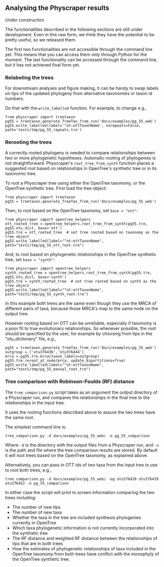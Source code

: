 ## Analysing the Physcraper results

*Under construction*

The functionalities described in the following sections are still under development.
Even in this raw form, we think they have the potential to be pretty useful, so
we released them.

The first two functionalities are not accessible through the command line yet.
This means that you can access them only through Python for the moment.
The last functionality can be accessed through the command line, but it has not
achieved final form yet.

### Relabeling the trees

For downstream analyses and figure making, it can be handy to swap labels on tips of
the updated phylogeny from alternative taxonomies or taxon id numbers.

Do that with the `write_labelled` function. For example, to change  e.g.,

    from physcraper import treetaxon
    pg55 = treetaxon.generate_TreeTax_from_run('docs/examples/pg_55_web')
    pg55.write_labelled(label='^ot:ottTaxonName', norepeats=False, path='tests/tmp/pg_55_repeats.tre')

### Rerooting the trees

A correctly rooted phylogeny is needed to compare relationships between two or more phylogenetic hypotheses.
Automatic rooting of phylogenies is not straightforward. Physcraper's `root_tree_from_synth` function places a suggested root based on relationships in OpenTree's synthetic tree or in its taxonomic tree.

To root a Physcraper tree using either the OpenTree taxonomy, or the OpenTree synthetic tree.
First load the tree object:

    from physcraper import treetaxon
    pg55 = treetaxon.generate_TreeTax_from_run('docs/examples/pg_55_web')

Then, to root based on the OpenTree taxonomy, set `base = "ott"`:

    from physcraper import opentree_helpers
    ott_rooted_tree = opentree_helpers.root_tree_from_synth(pg55.tre, pg55.otu_dict, base='ott')
    pg55.tre = ott_rooted_tree  # set tree rooted based on taxonomy as the tree object
    pg55.write_labelled(label="^ot:ottTaxonName", path="tests/tmp/pg_55_ott_root.tre")


And, to root based on phylogenetic relationships in the OpenTree synthetic tree, set `base = "synth"`:

    from physcraper import opentree_helpers
    synth_rooted_tree = opentree_helpers.root_tree_from_synth(pg55.tre, pg55.otu_dict, base='synth')
    pg55.tre = synth_rooted_tree  # set tree rooted based on synth as the tree object
    pg55.write_labelled(label="^ot:ottTaxonName", path="tests/tmp/pg_55_synth_root.tre")


In this example both trees are the same even though they use the MRCA of different pairs of taxa, because those MRCA's map to the same node on the output tree.

However rooting based on OTT can be unreliable, especially if taxonomy is a poor fit to true evolutionary relationships.
So whenever possible, the root should be specified by the user, for example by choosing from tips in the "otu_dictionary" file, e.g.,

    pg55 = treetaxon.generate_TreeTax_from_run('docs/examples/pg_55_web')
    outgroup = ['otu376436','otu376444']
    mrca = pg55.tre.mrca(taxon_labels=outgroup)
    pg55.tre.reroot_at_node(mrca, update_bipartitions=True)
    pg55.write_labelled(label="^ot:ottTaxonName", path="tests/tmp/pg_55_manual_root.tre")


### Tree comparison with Robinson-Foulds (RF) distance

The `tree_comparison.py` script takes as an argument the output directory of a Physcraper run,
and compares the relationships in the final tree to the relationships in the input tree.

It uses the rooting functions described above to assure the two trees have the same root.

The simplest command line is:

    tree_comparison.py -d docs/examples/pg_55_web/ -o pg_55_comparison

Where `-d` is the directory with the output files from a Physcraper run, and `-o`
is the path and file where the tree comparison results are stored. By default it will root trees based on the OpenTree taxonomy, as explained above.

Alternatively, you can pass in OTT ids of two taxa from the input tree to use to root both trees,
e.g.,

    tree_comparison.py -d docs/examples/pg_55_web/ -og otu376420 otu376439 otu376452 -o pg_55_comparison

In either case the script will print to screen information comparing the two trees including:

* The number of new tips
* The number of new taxa
* Whether the taxa in the tree are included synthesis phylogenies currently in OpenTree
* Which taxa phylogenetic information is not currently incorporated into the synthetic tree
* The RF distance and weighted RF distance between the relationships of tips that are in both trees
* How the estimates of phylogenetic relationships of taxa included in the OpenTree taxonomy from both trees have conflict with the monophyly of the OpenTree synthetic tree.
